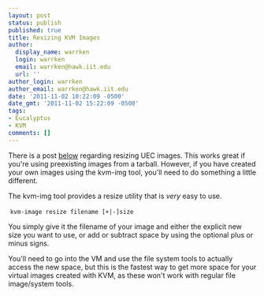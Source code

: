 ```yaml
---
layout: post
status: publish
published: true
title: Resizing KVM Images
author:
  display_name: warrken
  login: warrken
  email: warrken@hawk.iit.edu
  url: ''
author_login: warrken
author_email: warrken@hawk.iit.edu
date: '2011-11-02 10:22:09 -0500'
date_gmt: '2011-11-02 15:22:09 -0500'
tags:
- Eucalyptus
- KVM
comments: []
---
```

<p>There is a post <a title="Resizing and Uploading UEC image" href="http://blog.sat.iit.edu/2011/09/resizing-and-uploading-uec-image/">below</a> regarding resizing UEC images. This works great if you're using preexisting images from a tarball. However, if you have created your own images using the kvm-img tool, you'll need to do something a little different.</p>
<p>The kvm-img tool provides a resize utility that is <em>very</em> easy to use.</p>
<p>&nbsp;<code>kvm-image resize filename [+|-]size</code></p>
<p>You simply give it the filename of your image and either the explicit new size you want to use, or add or subtract space by using the optional plus or minus signs.</p>
<p>You'll need to go into the VM and use the file system tools to actually access the new space, but this is the fastest way to get more space for your virtual images created with KVM, as these won't work with regular file image/system tools.</p>
